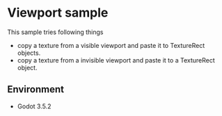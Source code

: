 # Viewport sample

This sample tries following things

- copy a texture from a visible viewport and paste it to TextureRect objects.
- copy a texture from a invisible viewport and paste it to a TextureRect object.

## Environment

- Godot 3.5.2